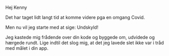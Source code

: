 

Hej Kenny

Det har taget lidt langt tid at komme videre pga en omgang Covid.

Men nu vil jeg starte med at sige: Undskyld!

Jeg kastede mig frådende over din kode og byggede om, udvidede og hærgede rundt. Lige indtil det slog mig, at det jeg lavede slet ikke var i tråd med målet i din app.